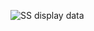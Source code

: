 ![SS display data](https://user-images.githubusercontent.com/72426221/116985539-d4f9b900-acf6-11eb-862e-8dbf3dff1536.png)
